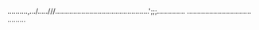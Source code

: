 ..........,.../.....///...............................................';;;..............
................................
.........




